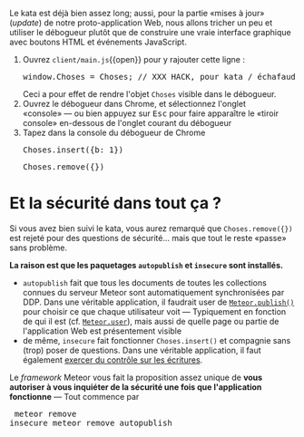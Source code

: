 Le kata est déjà bien assez long; aussi, pour la partie «mises à jour»
(*update*) de notre proto-application Web, nous allons tricher un peu
et utiliser le débogueur plutôt que de construire une vraie interface
graphique avec boutons HTML et événements JavaScript.

1. Ouvrez `client/main.js`{{open}} pour y rajouter cette ligne :<pre class="file" data-filename="client/main.js" data-target="append">
   window.Choses = Choses;  // XXX HACK, pour kata / échafaudage seulement
   </pre>Ceci a pour effet de rendre l'objet `Choses` visible dans le débogueur.
1. Ouvrez le débogueur dans Chrome, et sélectionnez l'onglet
   «console» — ou bien appuyez sur <kbd>Esc</kbd> pour faire
   apparaître le «tiroir console» en-dessous de l'onglet courant du débogueur
1. Tapez dans la console du débogueur de Chrome <pre class="file" data-target="clipboard">Choses.insert({b: 1})
</pre><pre class="file" data-target="clipboard">Choses.remove({})
</pre>

# Et la sécurité dans tout ça ?

Si vous avez bien suivi le kata, vous aurez remarqué que
`Choses.remove({})` est rejeté pour des questions de
sécurité... mais que tout le reste «passe» sans problème.


**La raison est que les paquetages `autopublish` et `insecure` sont installés.**

- `autopublish` fait que tous les documents de toutes les collections
  connues du serveur Meteor sont automatiquement synchronisées par
  DDP. Dans une véritable application, il faudrait user de
  [`Meteor.publish()`](https://docs.meteor.com/api/pubsub.html) pour
  choisir ce que chaque utilisateur voit — Typiquement en fonction de
  qui il est (cf. [`Meteor.user`](https://docs.meteor.com/api/accounts.html#Meteor-user)),
  mais aussi de quelle page ou partie de l'application Web est présentement visible
- de même, `insecure` fait fonctionner `Choses.insert()` et compagnie
  sans (trop) poser de questions. Dans une véritable application, il faut
  également [exercer du contrôle sur les
  écritures](https://www.meteor.com/tutorials/blaze/security-with-methods).

Le *framework* Meteor vous fait la proposition assez unique de **vous
autoriser à vous inquiéter de la sécurité une fois que l'application
fonctionne** — Tout commence par<pre>
meteor remove insecure
meteor remove autopublish
</pre>
